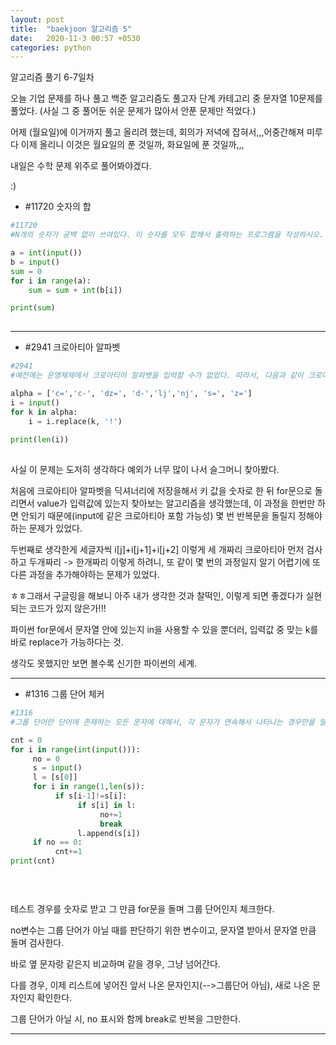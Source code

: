 ```yaml
---
layout: post
title:  "baekjoon 알고리즘 5"
date:   2020-11-3 00:57 +0530
categories: python
---
```


알고리즘 풀기 6-7일차

오늘 기업 문제를 하나 풀고 백준 알고리즘도 풀고자 단계 카테고리 중 문자열 10문제를 풀었다. (사실 그 중 풀어둔 쉬운 문제가 많아서 안푼 문제만 적었다.)

어제 (월요일)에 이거까지 풀고 올리려 했는데, 회의가 저녁에 잡혀서,,,어중간해져 미루다 이제 올리니 이것은 월요일의 푼 것일까, 화요일에 푼 것일까,,,

내일은 수학 문제 위주로 풀어봐야겠다.

:)



- #11720 숫자의 합

```python
#11720
#N개의 숫자가 공백 없이 쓰여있다. 이 숫자를 모두 합해서 출력하는 프로그램을 작성하시오.

a = int(input())
b = input()
sum = 0
for i in range(a):
    sum = sum + int(b[i])

print(sum)
    
```

---

- #2941 크로아티아 알파벳

```python
#2941
#예전에는 운영체제에서 크로아티아 알파벳을 입력할 수가 없었다. 따라서, 다음과 같이 크로아티아 알파벳을 변경해서 입력했다.

alpha = ['c=','c-', 'dz=', 'd-','lj','nj', 's=', 'z=']
i = input()
for k in alpha:
    i = i.replace(k, '!')
        
print(len(i))
    
```

사실 이 문제는 도저히 생각하다 예외가 너무 많이 나서 슬그머니 찾아봤다.

처음에 크로아티아 알파벳을 딕셔너리에 저장을해서 키 값을 숫자로 한 뒤 for문으로 돌리면서 value가 입력값에 있는지 찾아보는 알고리즘을 생각했는데, 이 과정을 한번만 하면 안되기 때문에(input에 같은 크로아티아 포함 가능성) 몇 번 반복문을 돌릴지 정해야하는 문제가 있었다. 

두번째로 생각한게 세글자씩 i[j]+i[j+1]+i[j+2] 이렇게 세 개짜리 크로아티아 먼저 검사하고 두개짜리 -> 한개짜리 이렇게 하려니, 또 같이 몇 번의 과정일지 알기 어렵기에 또 다른 과정을 추가해야하는 문제가 있었다.

ㅎㅎ그래서 구글링을 해보니 아주 내가 생각한 것과 찰떡인, 이렇게 되면 좋겠다가 실현되는 코드가 있지 않은가!!!

파이썬 for문에서 문자열 안에 있는지 in을 사용할 수 있을 뿐더러, 입력값 중 맞는 k를 바로 replace가 가능하다는 것.

생각도 못했지만 보면 볼수록 신기한 파이썬의 세계.


---

- #1316 그룹 단어 체커

```python
#1316
#그룹 단어란 단어에 존재하는 모든 문자에 대해서, 각 문자가 연속해서 나타나는 경우만을 말한다. 예를 들면, ccazzzzbb는 c, a, z, b가 모두 연속해서 나타나고, kin도 k, i, n이 연속해서 나타나기 때문에 그룹 단어이지만, aabbbccb는 b가 떨어져서 나타나기 때문에 그룹 단어가 아니다.

cnt = 0
for i in range(int(input())):
     no = 0
     s = input()
     l = [s[0]]
     for i in range(1,len(s)):
          if s[i-1]!=s[i]:
               if s[i] in l:
                    no+=1
                    break
               l.append(s[i])
     if no == 0:
          cnt+=1
print(cnt)
            

    
```

테스트 경우를 숫자로 받고 그 만큼 for문을 돌며 그룹 단어인지 체크한다.

no변수는 그룹 단어가 아닐 때를 판단하기 위한 변수이고, 문자열 받아서 문자열 만큼 돌며 검사한다.

바로 옆 문자랑 같은지 비교하며 같을 경우, 그냥 넘어간다.

다를 경우, 이제 리스트에 넣어진 앞서 나온 문자인지(-->그룹단어 아님), 새로 나온 문자인지 확인한다.

그룹 단어가 아닐  시, no 표시와 함께 break로 반복을 그만한다.

---